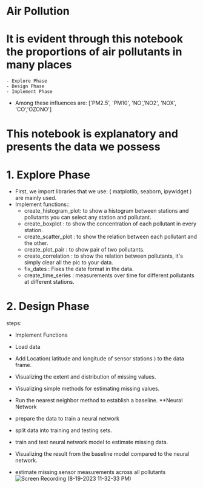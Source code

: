 # Air Pollution

# It is evident through this notebook the proportions of air pollutants in many places
    - Explore Phase
    - Design Phase 
    - Implement Phase

- Among these influences are: ['PM2.5', 'PM10', 'NO','NO2', 'NOX', 'CO','OZONO']

# This notebook is explanatory and presents the data we possess

# 1. Explore Phase
- First, we import libraries that we use: ( matplotlib, seaborn, ipywidget ) are mainly used.
- Implement functions::
  - create_histogram_plot: to show a histogram between stations and pollutants you can select any station and pollutant.
  - create_boxplot : to show the concentration of each pollutant in every station.
  - create_scatter_plot : to show the relation between each pollutant and the other.
  - create_plot_pair : to show pair of two pollutants.
  - create_correlation : to show the relation between pollutants, it's simply clear all the pic to your data.
  - fix_dates : Fixes the date format in the data.
  - create_time_series : measurements over time for different pollutants at different stations.


# 2. Design Phase 
steps:

- Implement Functions
- Load data
- Add Location( latitude and longitude of sensor stations ) to the data frame.
- Visualizing the extent and distribution of missing values.
- Visualizing simple methods for estimating missing values.
- Run the nearest neighbor method to establish a baseline.
**Neural Network

- prepare the data to train a neural network
- split data into training and testing sets.
- train and test neural network model to estimate missing data.
- Visualizing the result from the baseline model compared to the neural network.
- estimate missing sensor measurements across all pollutants
![Screen Recording (8-19-2023 11-32-33 PM)](https://github.com/ahmedtobashahban21/Public-Health/assets/63298272/dec52143-8a96-42fd-a89e-21899b6bb275)






